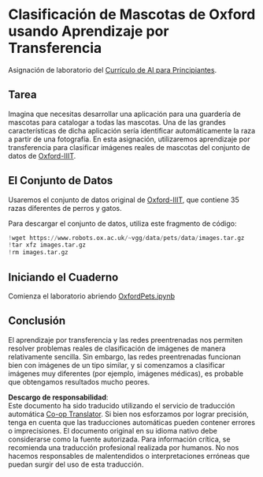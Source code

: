 <!--
CO_OP_TRANSLATOR_METADATA:
{
  "original_hash": "7765935c35fcee69b9fe2d0cfd6963e2",
  "translation_date": "2025-08-24T09:19:55+00:00",
  "source_file": "lessons/4-ComputerVision/08-TransferLearning/lab/README.md",
  "language_code": "es"
}
-->
# Clasificación de Mascotas de Oxford usando Aprendizaje por Transferencia

Asignación de laboratorio del [Currículo de AI para Principiantes](https://github.com/microsoft/ai-for-beginners).

## Tarea

Imagina que necesitas desarrollar una aplicación para una guardería de mascotas para catalogar a todas las mascotas. Una de las grandes características de dicha aplicación sería identificar automáticamente la raza a partir de una fotografía. En esta asignación, utilizaremos aprendizaje por transferencia para clasificar imágenes reales de mascotas del conjunto de datos de [Oxford-IIIT](https://www.robots.ox.ac.uk/~vgg/data/pets/).

## El Conjunto de Datos

Usaremos el conjunto de datos original de [Oxford-IIIT](https://www.robots.ox.ac.uk/~vgg/data/pets/), que contiene 35 razas diferentes de perros y gatos.

Para descargar el conjunto de datos, utiliza este fragmento de código:

```python
!wget https://www.robots.ox.ac.uk/~vgg/data/pets/data/images.tar.gz
!tar xfz images.tar.gz
!rm images.tar.gz
```

## Iniciando el Cuaderno

Comienza el laboratorio abriendo [OxfordPets.ipynb](../../../../../../lessons/4-ComputerVision/08-TransferLearning/lab/OxfordPets.ipynb)

## Conclusión

El aprendizaje por transferencia y las redes preentrenadas nos permiten resolver problemas reales de clasificación de imágenes de manera relativamente sencilla. Sin embargo, las redes preentrenadas funcionan bien con imágenes de un tipo similar, y si comenzamos a clasificar imágenes muy diferentes (por ejemplo, imágenes médicas), es probable que obtengamos resultados mucho peores.

**Descargo de responsabilidad**:  
Este documento ha sido traducido utilizando el servicio de traducción automática [Co-op Translator](https://github.com/Azure/co-op-translator). Si bien nos esforzamos por lograr precisión, tenga en cuenta que las traducciones automáticas pueden contener errores o imprecisiones. El documento original en su idioma nativo debe considerarse como la fuente autorizada. Para información crítica, se recomienda una traducción profesional realizada por humanos. No nos hacemos responsables de malentendidos o interpretaciones erróneas que puedan surgir del uso de esta traducción.